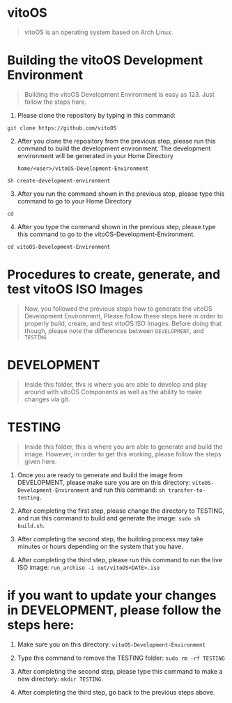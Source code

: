 # vitoOS

> vitoOS is an operating system based on Arch Linux.


# Building the vitoOS Development Environment

> Building the vitoOS Development Environment is easy as 123. 
> Just follow the steps here. 


1. Please clone the repository by typing in this command: 

```shell
git clone https://github.com/vitoOS
```



2. After you clone the repository from the previous step, 
   please run this command to build the development 
   environment. The development environment will be 
   generated in your Home Directory 


   `home/<user>/vitoOS-Development-Environment`


```shell
sh create-development-environment
```



3. After you run the command shown in the previous step, 
   please type this command to go to your Home Directory


```shell
cd 
```


4. After you type the command shown in the previous step,
   please type this command to go to the vitoOS-Development-Environment. 


```shell
cd vitoOS-Development-Environment

```




# Procedures to create, generate, and test vitoOS ISO Images 

> Now, you followed the previous steps how to generate the vitoOS Development Environment, 
> Please follow these steps here in order to properly build, create, and test vitoOS ISO 
> Images. Before doing that though, please note the differences between `DEVELOPMENT`, and 
> `TESTING`


# DEVELOPMENT

> Inside this folder, this is where you are able to develop and play around with vitoOS 
> Components as well as the ability to make changes via git. 



# TESTING

> Inside this folder, this is where you are able to generate and build the image. 
> However, in order to get this working, please follow the steps given here. 


1. Once you are ready to generate and build the image from DEVELOPMENT, please 
   make sure you are on this directory: `vitoOS-Development-Environment`
   and run this command: `sh transfer-to-testing`. 


2. After completing the first step, please change the directory to TESTING, and 
   run this command to build and generate the image: `sudo sh build.sh`. 



3. After completing the second step, the building process may take minutes or 
   hours depending on the system that you have. 


4. After completing the third step, please run this command to run the live ISO 
   image: `run_archiso -i out/vitoOS<DATE>.iso`


# if you want to update your changes in DEVELOPMENT, please follow the steps here: 

1. Make sure you on this directory: `vitoOS-Development-Environment`

2. Type this command to remove the TESTING folder: `sudo rm -rf TESTING`

3. After completing the second step, please type this command to make a 
   new directory: `mkdir TESTING`.

4. After completing the third step, go back to the previous steps above. 